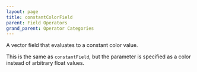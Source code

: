 ```yaml
---
layout: page
title: constantColorField
parent: Field Operators
grand_parent: Operator Categories
---
```


A vector field that evaluates to a constant color value.

This is the same as `constantField`, but the parameter is specified as a color instead of arbitrary float values.

